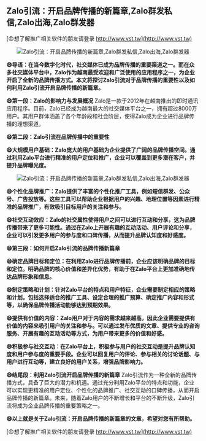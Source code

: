 ## **Zalo引流：开启品牌传播的新篇章,Zalo群发私信,Zalo出海,Zalo群发器**

[😍想了解推广相关软件的朋友请登录 http://www.vst.tw](http://www.vst.tw)

 <center><img src="https://vst.tw/MP4/tuiguang/png/0.png" alt="Zalo引流：开启品牌传播的新篇章,Zalo群发私信,Zalo出海,Zalo群发器"></center>

**😄导语：在当今数字化时代，社交媒体已成为品牌传播的重要渠道之一。而在众多社交媒体平台中，Zalo作为越南最受欢迎和广泛使用的应用程序之一，为企业开启了全新的品牌传播方式。本文将探讨Zalo引流对于品牌传播的重要性以及如何利用Zalo引流开启品牌传播的新篇章。**

**😄第一段：Zalo的影响力与发展概况**
Zalo是一款于2012年在越南推出的即时通讯应用程序。目前，Zalo已经成为越南最大的社交媒体平台之一，拥有超过8000万用户。其用户群体涵盖了各个年龄段和社会阶层，使得Zalo成为企业进行品牌传播的理想渠道。

**😄第二段：Zalo引流在品牌传播中的重要性**

**😄大规模用户基础：Zalo庞大的用户基础为企业提供了广阔的品牌传播空间。通过利用Zalo平台进行精准的用户定位和推广，企业可以覆盖到更多潜在客户，并提升品牌曝光度。**

 <center><img src="https://vst.tw/MP4/tuiguang/png/5.png" alt="Zalo引流：开启品牌传播的新篇章,Zalo群发私信,Zalo出海,Zalo群发器"></center>

**😄个性化品牌推广：Zalo提供了丰富的个性化推广工具，例如短信群发、公众号、广告投放等。这些工具可以帮助企业根据用户的兴趣、地理位置等因素进行精准的品牌推广，有效吸引目标用户的关注和参与。**

**😄社交互动效应：Zalo的社交属性使得用户之间可以进行互动和分享，这为品牌传播带来了更多可能性。通过在Zalo上开展有趣的互动活动、用户评论和分享，企业可以引发更多用户的参与度和口碑传播，从而提升品牌认知度和好感度。**

**😄第三段：如何开启Zalo引流的品牌传播新篇章**

**😄确定品牌目标和定位：在利用Zalo进行品牌传播前，企业应该明确品牌的目标和定位。明确品牌的核心价值和差异化优势，有助于在Zalo平台上更加准确地传达品牌形象和信息。**

**😄制定策略和计划：针对Zalo平台的特点和用户特征，企业需要制定相应的策略和计划。包括选择适合的推广工具、设定合理的推广预算、确定推广内容和形式等，以确保品牌传播活动能够达到预期效果。**

**😄提供有价值的内容：Zalo用户对于内容的需求越来越高，因此企业需要提供有价值的内容来吸引用户的关注和参与。可以通过发布优质的文章、提供专业的咨询服务、开展有趣的互动活动等方式，为用户带来更多的价值和好感。**

**😄积极参与社交互动：在Zalo平台上，积极参与用户的社交互动是提升品牌认知度和用户参与度的重要手段。企业可以回复用户的评论、参与相关的讨论话题、与用户进行互动等，建立良好的用户关系，增强品牌影响力。**

**😄结尾段：利用Zalo引流开启品牌传播的新篇章**
Zalo引流作为一种全新的品牌传播方式，具备了巨大的潜力和机遇。通过充分利用Zalo平台的特点和功能，企业可以实现更精准的用户定位、个性化的品牌推广、社交互动的口碑传播，从而开启品牌传播的新篇章。未来，随着Zalo用户的不断增长和平台的不断升级，Zalo引流将成为企业品牌传播的重要策略之一。

**😄以上就是关于Zalo引流：开启品牌传播的新篇章的文章，希望对您有所帮助。**

[😍想了解推广相关软件的朋友请登录 http://www.vst.tw](http://www.vst.tw)



